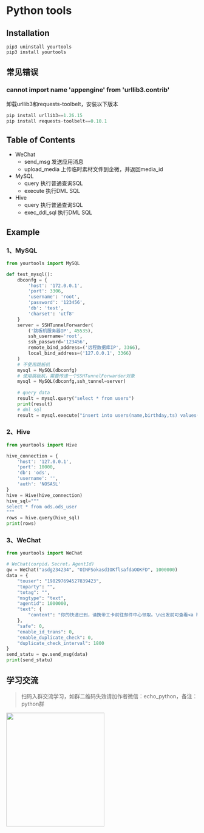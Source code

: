 # Python tools

## Installation
```shell
pip3 uninstall yourtools
pip3 install yourtools
```

## 常见错误

### cannot import name 'appengine' from 'urllib3.contrib'

卸载urllib3和requests-toolbelt，安装以下版本
```python
pip install urllib3==1.26.15
pip install requests-toolbelt==0.10.1
```


## Table of Contents

- WeChat
  - send_msg 发送应用消息
  - upload_media 上传临时素材文件到企微，并返回media_id
- MySQL
  - query 执行普通查询SQL
  - execute 执行DML SQL
- Hive
  - query 执行普通查询SQL
  - exec_ddl_sql 执行DML SQL

## Example

### 1、MySQL

```python
from yourtools import MySQL

def test_mysql():
    dbconfg = {
        'host': '172.0.0.1',
        'port': 3306,
        'username': 'root',
        'password': '123456',
        'db': 'test',
        'charset': 'utf8'
    }
    server = SSHTunnelForwarder(
        ('跳板机服务器IP', 45535),
        ssh_username='root',
        ssh_password='123456',
        remote_bind_address=('远程数据库IP', 3366),
        local_bind_address=('127.0.0.1', 3366)
    )
    # 不使用跳板机
    mysql = MySQL(dbconfg)
    # 使用跳板机，需要传递一个SSHTunnelForwarder对象
    mysql = MySQL(dbconfg,ssh_tunnel=server)
    
    # query data
    result = mysql.query("select * from users")
    print(result)
    # dml sql 
    result = mysql.execute("insert into users(name,birthday,ts) values('灭霸2','2022-11-01 16:00:00','2022-11-01 16:00:00') ")
```

### 2、Hive
```python
from yourtools import Hive

hive_connection = {
    'host': '127.0.0.1',
    'port': 10000,
    'db': 'ods',
    'username': '',
    'auth': 'NOSASL'
}
hive = Hive(hive_connection)
hive_sql="""
select * from ods.ods_user
"""
rows = hive.query(hive_sql)
print(rows)

```

### 3、WeChat
```python
from yourtools import WeChat

# WeChat(corpid，Secret，AgentId)
qw = WeChat("asdg234234", "OINFSokasdIOKflsafdaOOKFD", 1000000)
data = {
    "touser": "198297694527839423",
    "toparty": "",
    "totag": "",
    "msgtype": "text",
    "agentid": 1000000,
    "text": {
        "content": "你的快递已到，请携带工卡前往邮件中心领取。\n出发前可查看<a href=\"http://work.weixin.qq.com\">邮件中心视频实况</a>，聪明避开排队。"
    },
    "safe": 0,
    "enable_id_trans": 0,
    "enable_duplicate_check": 0,
    "duplicate_check_interval": 1800
}
send_statu = qw.send_msg(data)
print(send_statu)
```

## 学习交流

> 扫码入群交流学习，如群二维码失效请加作者微信：echo_python，备注：python群

<img src="https://bigdata-1312829983.cos.ap-shanghai.myqcloud.com/temp/python_wechat.jpg" style="width:258px;height:300px;"></img>


